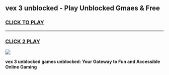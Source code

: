 
## vex 3 unblocked - Play Unblocked Gmaes & Free
<h3>
<a href="https://premium.freeplayer.one?title=vex_3_unblocked&ref=19F">CLICK TO PLAY</a></h3>
<hr>

<h3>
<a href="https://premium.freeplayer.one?title=vex_3_unblocked&ref=19F">CLICK 2 PLAY</a>
  
</h3>

<a href="https://premium.freeplayer.one?title=vex_3_unblocked&ref=19F/"><img src="https://clearcache.store/games.png"></a>


**vex 3 unblocked games unblocked: Your Gateway to Fun and Accessible Online Gaming**
